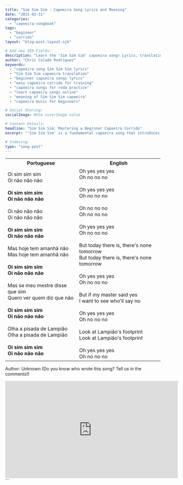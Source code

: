 ```yaml
---
title: "Sim Sim Sim - Capoeira Song Lyrics and Meaning"
date: "2021-03-31"
categories:
  - "capoeira-songbook"
tags:
  - "beginner"
  - "corrido"
layout: "blog-post-layout.njk"

# Add new SEO Fields:
description: "Learn the 'Sim Sim Sim' capoeira song! Lyrics, translation, and context for beginners. Master this classic corrido."
author: "Chris Calado Rodriguez"
keywords:
  - "capoeira song Sim Sim Sim lyrics"
  - "Sim Sim Sim capoeira translation"
  - "beginner capoeira songs lyrics"
  - "easy capoeira corrido for training"
  - "capoeira songs for roda practice"
  - "learn capoeira songs online"
  - "meaning of Sim Sim Sim capoeira"
  - "capoeira music for beginners"

# Social Sharing:
socialImage: #Use coverImage value

# Content Details:
headline: "Sim Sim Sim: Mastering a Beginner Capoeira Corrido"
excerpt: "'Sim Sim Sim' is a fundamental capoeira song that introduces beginners to the call-and-response style of a corrido, essential for roda participation and understanding capoeira music."

# Indexing:
type: "song-post"
---
```



<table class="capoeira-table">
    <tr class="header-row">
        <th>Portuguese</th>
        <th>English</th>
    </tr>
    <tr>
        <td>Oi sim sim sim<br>
Oi não não não<br><br>
<b>Oi sim sim sim<br>
Oi não não não</b><br><br>
Oi não não não<br>
Oi não não não<br><br>
<b>Oi sim sim sim<br>
Oi não não não</b><br><br>
Mas hoje tem amanhã não<br>
Mas hoje tem amanhã não<br><br>
<b>Oi sim sim sim<br>
Oi não não não</b><br><br>
Mas se meu mestre disse que sim<br>
Quero ver quem diz que não<br><br>
<b>Oi sim sim sim<br>
Oi não não não</b><br><br>
Olha a pisada de Lampião<br>
Olha a pisada de Lampião<br><br>
<b>Oi sim sim sim<br>
Oi não não não</b></td>
        <td>Oh yes yes yes<br>
Oh no no no<br><br>
Oh yes yes yes<br>
Oh no no no<br><br>
Oh no no no<br>
Oh no no no<br><br>
Oh yes yes yes<br>
Oh no no no<br><br>
But today there is, there's none tomorrow<br>
But today there is, there's none tomorrow<br><br>
Oh yes yes yes<br>
Oh no no no<br><br>
But if my master said yes<br>
I want to see who'll say no<br><br>
Oh yes yes yes<br>
Oh no no no<br><br>
Look at Lampião's footprint<br>
Look at Lampião's footprint<br><br>
Oh yes yes yes<br>
Oh no no no</td>
    </tr>
</table>

<figcaption>

Author: Unknown (Do you know who wrote this song? Tell us in the comments!)

</figcaption>

<iframe width="560" height="315" src="https://www.youtube.com/embed/usf5TCDTMU4" title="YouTube video player" frameborder="0" allow="accelerometer; autoplay; clipboard-write; encrypted-media; gyroscope; picture-in-picture" allowfullscreen></iframe>
```